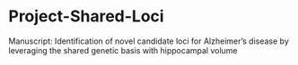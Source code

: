 # Project-Shared-Loci
Manuscript: Identification of novel candidate loci for Alzheimer’s disease by leveraging the shared genetic basis with hippocampal volume
